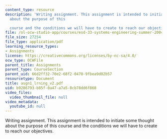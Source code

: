 ```yaml
---
content_type: resource
description: 'Writing assignment. This assignment is intended to initiate some thought
  about the purpose of this

  course and the conditions we will have to create to reach our objectives.'
file: /ol-ocw-studio-app/courses/esd-33-systems-engineering-summer-2004/b9286793b85f0a47a7a50cb78dd6f868_asgn1_lrning_v2.pdf
file_size: 27254
file_type: application/pdf
learning_resource_types:
- Assignments
license: https://creativecommons.org/licenses/by-nc-sa/4.0/
ocw_type: OCWFile
parent_title: Assignments
parent_type: CourseSection
parent_uid: 66d2ff32-70e2-68f2-0470-9fbea9d02b57
resourcetype: Document
title: asgn1_lrning_v2.pdf
uid: b9286793-b85f-0a47-a7a5-0cb78dd6f868
video_files:
  video_thumbnail_file: null
video_metadata:
  youtube_id: null
---
```

Writing assignment. This assignment is intended to initiate some thought about the purpose of this
course and the conditions we will have to create to reach our objectives.
